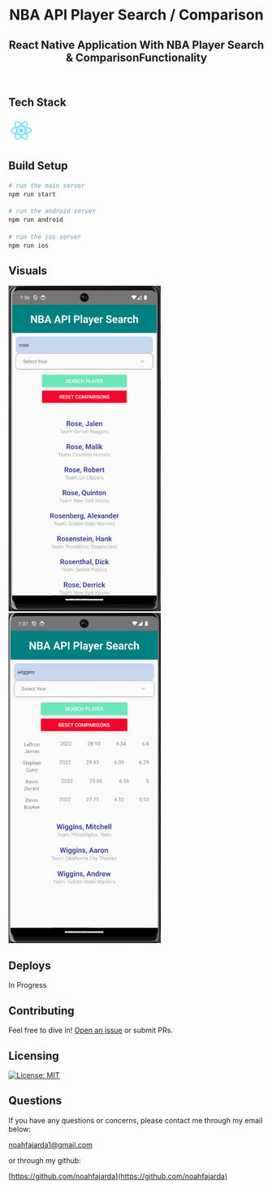<div align="center">

# **NBA API Player Search / Comparison**

## React Native Application With NBA Player Search & ComparisonFunctionality

</div>

<br />

## Tech Stack

<code><img height="50" src="https://raw.githubusercontent.com/github/explore/80688e429a7d4ef2fca1e82350fe8e3517d3494d/topics/react-native/react-native.png" alt="react-native"></code>
&nbsp;

## Build Setup

```bash
# run the main server
npm run start

# run the android server
npm run android

# run the ios server
npm run ios
```

## Visuals

<div>

<img src="./images/screenshot1.png" alt="screenshot1" width="300"/>
<img src="./images/screenshot2.png" alt="screenshot2" width="300"/>

</div>

## Deploys

In Progress

## Contributing

Feel free to dive in! [Open an issue](https://github.com/noahfajarda/snapz/issues/new) or submit PRs.

## Licensing

[![License: MIT](https://img.shields.io/badge/License-MIT-yellow.svg)](https://opensource.org/licenses/MIT)

## Questions

If you have any questions or concerns, please contact me through my email below:

noahfajarda1@gmail.com

or through my github:

[https://github.com/noahfajarda](https://github.com/noahfajarda)
